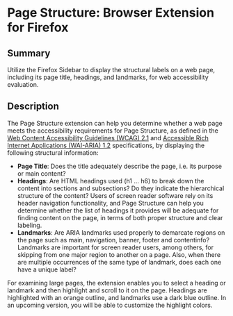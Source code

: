 # Page Structure: Browser Extension for Firefox

## Summary

Utilize the Firefox Sidebar to display the structural labels on a web page, including its page title, headings, and landmarks, for web accessibility evaluation.

## Description

The Page Structure extension can help you determine whether a web page meets the accessibility requirements for Page Structure, as defined in the <a href="https://www.w3.org/TR/WCAG21/">Web Content Accessibility Guidelines (WCAG) 2.1</a> and <a href="https://www.w3.org/TR/wai-aria-1.2/"> Accessible Rich Internet Applications (WAI-ARIA) 1.2</a> specifications, by displaying the following structural information:

<ul>
<li><strong>Page Title</strong>: Does the title adequately describe the page, i.e. its purpose or main content?</li>

<li><strong>Headings</strong>: Are HTML headings used (h1 ... h6) to break down the content into sections and subsections? Do they indicate the hierarchical structure of the content? Users of screen reader software rely on its header navigation functionality, and Page Structure can help you determine whether the list of headings it provides will be adequate for finding content on the page, in terms of both proper structure and clear labeling.</li>

<li><strong>Landmarks</strong>: Are ARIA landmarks used properly to demarcate regions on the page such as main, navigation, banner, footer and contentinfo? Landmarks are important for screen reader users, among others, for skipping from one major region to another on a page. Also, when there are multiple occurrences of the same type of landmark, does each one have a unique label?</li>
</ul>

For examining large pages, the extension enables you to select a heading or landmark and then highlight and scroll to it on the page. Headings are highlighted with an orange outline, and landmarks use a dark blue outline. In an upcoming version, you will be able to customize the highlight colors.
